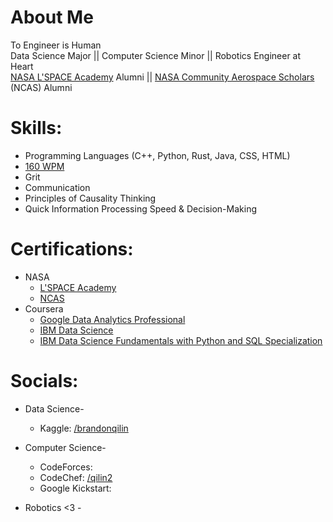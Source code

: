 # About Me
To Engineer is Human <br>
Data Science Major || Computer Science Minor || Robotics Engineer at Heart <br>
[NASA L'SPACE Academy](https://sservi.nasa.gov/articles/join-nasas-lspace-virtual-academy/) Alumni || [NASA Community Aerospace Scholars](https://www.nasa.gov/stem/murep/projects/ncas.html) (NCAS) Alumni

# Skills:
- Programming Languages (C++, Python, Rust, Java, CSS, HTML)
- [160 WPM](https://10fastfingers.com/user/2904832/)
- Grit
- Communication
- Principles of Causality Thinking
- Quick Information Processing Speed & Decision-Making

# Certifications:
- NASA
  - [L'SPACE Academy](https://imgur.com/a/TFT0v4r)
  - [NCAS]()
- Coursera
  - [Google Data Analytics Professional](https://www.coursera.org/account/accomplishments/specialization/certificate/MDXJBMXLWL5Z)
  - [IBM Data Science](https://www.coursera.org/account/accomplishments/specialization/certificate/QYBRXGZH56UF)
  - [IBM Data Science Fundamentals with Python and SQL Specialization](https://www.coursera.org/account/accomplishments/specialization/certificate/V7YGTABKYYJD)   


# Socials:
- Data Science-
  - Kaggle: [/brandonqilin](https://www.kaggle.com/brandonqilin)

- Computer Science-
  - CodeForces:
  - CodeChef: [/qilin2](https://www.codechef.com/users/qilin)
  - Google Kickstart: 
 
 
 - Robotics <3 -
